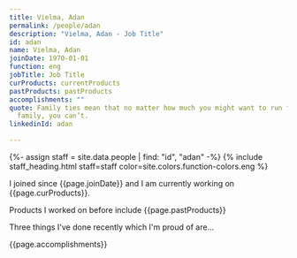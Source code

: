 ```yaml
---
title: Vielma, Adan
permalink: /people/adan
description: "Vielma, Adan - Job Title"
id: adan
name: Vielma, Adan
joinDate: 1970-01-01
function: eng
jobTitle: Job Title
curProducts: currentProducts
pastProducts: pastProducts
accomplishments: ""
quote: Family ties mean that no matter how much you might want to run from your
  family, you can’t.
linkedinId: adan

---
```


{%- assign staff = site.data.people | find: "id", "adan" -%}
{% include staff_heading.html staff=staff color=site.colors.function-colors.eng %}

<p>I joined since {{page.joinDate}} and I am currently working on {{page.curProducts}}.</p>

<p>Products I worked on before include {{page.pastProducts}}</p>

<p>Three things I've done recently which I'm proud of are...</p>
{{page.accomplishments}}
